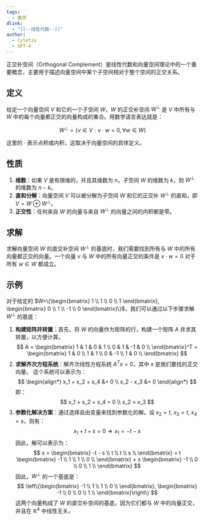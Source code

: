 ```yaml
---
tags:
  - 数学
dlink:
  - "[[--线性代数--]]"
author:
  - Cyletix
  - GPT-4
---
```

正交补空间（Orthogonal Complement）是线性代数和向量空间理论中的一个重要概念，主要用于描述向量空间中某个子空间相对于整个空间的正交关系。

## 定义
给定一个向量空间 $V$ 和它的一个子空间 $W$，$W$ 的正交补空间 $W^\perp$ 是 $V$ 中所有与 $W$ 中的每个向量都正交的向量构成的集合。用数学语言表达就是：

$$
W^\perp = \{ v \in V : v \cdot w = 0, \forall w \in W \}
$$

这里的 $\cdot$ 表示点积或内积，这取决于向量空间的具体定义。

## 性质
1. **维数**：如果 $V$ 是有限维的，并且其维数为 $n$，子空间 $W$ 的维数为 $k$，则 $W^\perp$ 的维数为 $n - k$。
2. **直和分解**：向量空间 $V$ 可以被分解为子空间 $W$ 和它的正交补 $W^\perp$ 的直和，即 $V = W \oplus W^\perp$。
3. **正交性**：任何来自 $W$ 的向量与来自 $W^\perp$ 的向量之间的内积都是零。

## 求解
求解向量空间 $W$ 的直交补空间 $W^\perp$ 的基底时，我们需要找到所有与 $W$ 中的所有向量都正交的向量。一个向量 $v$ 与 $W$ 中的所有向量正交的条件是 $v \cdot w = 0$ 对于所有 $w \in W$ 都成立。

## 示例
对于给定的 $W=\{\begin{bmatrix} 1 \\ 1 \\ 0 \\ 1 \end{bmatrix}, \begin{bmatrix} 0 \\ 1 \\ -1 \\ 0 \end{bmatrix}\}$，我们可以通过以下步骤求解 $W^\perp$ 的基底：
1. **构建矩阵并转置**：首先，将 $W$ 的向量作为矩阵的行，构建一个矩阵 $A$ 并求其转置，以方便计算。   
$$
A = \begin{bmatrix}
1 & 1 & 0 & 1 \\
0 & 1 & -1 & 0 \\
\end{bmatrix}^T = \begin{bmatrix}
1 & 0 \\
1 & 1 \\
0 & -1 \\
1 & 0 \\
\end{bmatrix}
$$
2. **求解齐次方程系统**：解齐次线性方程系统 $A^T x = 0$，其中 $x$ 是我们要找的正交向量。
   这个系统可以表示为：
$$
\begin{align*}
x_1 + x_2 + x_4 &= 0 \\
x_2 - x_3 &= 0
\end{align*}
$$
   即：
$$
x_1 + x_2 + x_4 = 0 \\
x_2 = x_3
$$
3. **参数化解决方案**：通过选择自由变量来找到参数化的解。设 $x_2 = t$, $x_3 = t$, $x_4 = s$，则有：
$$
x_1 + t + s = 0 \Rightarrow x_1 = -t - s
$$
   因此，解可以表示为：
$$
x = \begin{bmatrix}
-t - s \\
t \\
t \\
s \\
\end{bmatrix} = t \begin{bmatrix}
-1 \\
1 \\
1 \\
0 \\
\end{bmatrix} + s \begin{bmatrix}
-1 \\
0 \\
0 \\
1 \\
\end{bmatrix}
$$
   因此，$W^\perp$ 的一个基底是：
$$
\left\{\begin{bmatrix}
-1 \\
1 \\
1 \\
0 \\
\end{bmatrix}, \begin{bmatrix}
-1 \\
0 \\
0 \\
1 \\
\end{bmatrix}\right\}
$$
这两个向量构成了 $W$ 的直交补空间的基底，因为它们都与 $W$ 中的向量正交，并且在 $\mathbb{R}^4$ 中线性无关。